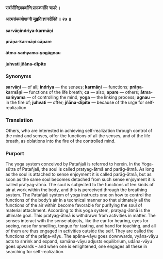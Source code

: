#### सर्वाणीन्द्रियकर्माणि प्राणकर्माणि चापरे ।
#### आत्मसंयमयोगाग्नौ जुह्वति ज्ञानदीपिते ॥ २७ ॥

#### sarvāṇīndriya-karmāṇi
#### prāṇa-karmāṇi cāpare
#### ātma-saṁyama-yogāgnau
#### juhvati jñāna-dīpite

### Synonyms

**sarvāṇi** — of all; **indriya** — the senses; **karmāṇi** — functions; **prāṇa**-**karmāṇi** — functions of the life breath; **ca** — also; **apare** — others; **ātma**-**saṁyama** — of controlling the mind; **yoga** — the linking process; **agnau** — in the fire of; **juhvati** — offer; **jñāna**-**dīpite** — because of the urge for self-realization.

### Translation

Others, who are interested in achieving self-realization through control of the mind and senses, offer the functions of all the senses, and of the life breath, as oblations into the fire of the controlled mind.

### Purport

The yoga system conceived by Patañjali is referred to herein. In the Yoga-sūtra of Patañjali, the soul is called pratyag-ātmā and parāg-ātmā. As long as the soul is attached to sense enjoyment it is called parāg-ātmā, but as soon as the same soul becomes detached from such sense enjoyment it is called pratyag-ātmā. The soul is subjected to the functions of ten kinds of air at work within the body, and this is perceived through the breathing system. The Patañjali system of yoga instructs one on how to control the functions of the body’s air in a technical manner so that ultimately all the functions of the air within become favorable for purifying the soul of material attachment. According to this yoga system, pratyag-ātmā is the ultimate goal. This pratyag-ātmā is withdrawn from activities in matter. The senses interact with the sense objects, like the ear for hearing, eyes for seeing, nose for smelling, tongue for tasting, and hand for touching, and all of them are thus engaged in activities outside the self. They are called the functions of the prāṇa-vāyu. The apāna-vāyu goes downwards, vyāna-vāyu acts to shrink and expand, samāna-vāyu adjusts equilibrium, udāna-vāyu goes upwards – and when one is enlightened, one engages all these in searching for self-realization.